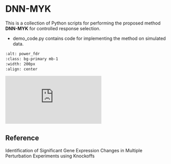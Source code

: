 DNN-MYK
==============

This is a collection of Python scripts for performing the proposed method **DNN-MYK** for controlled response selection.
* demo_code.py contains code for implementing the method on simulated data.


```{image} ./figs/figs/linear_power_combine.pdf
:alt: power_fdr
:class: bg-primary mb-1
:width: 200px
:align: center
```
![Power and FDR in Linear Settings](https://github.com/flahertylab/deepYknockoff/blob/master/figs/linear_power_combine.pdf)

## Reference

Identification of Significant Gene Expression Changes in Multiple Perturbation Experiments using Knockoffs
